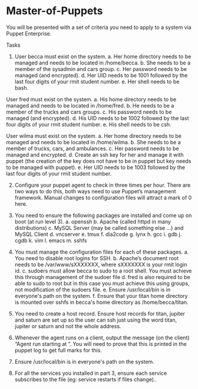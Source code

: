 # Master-of-Puppets

You will be presented with a set of criteria you need to apply to a system via Puppet Enterprise.

Tasks

1. User becca must exist on the system.
a. Her home directory needs to be managed and needs to be located in /home/becca.
b. She needs to be a member of the sysadmin and cars group.
c. Her password needs to be managed (and encrypted).
d. Her UID needs to be 1001 followed by the last four digits of your rmit student
number.
e. Her shell needs to be bash.

User fred must exist on the system.
a. His home directory needs to be managed and needs to be located in /home/fred.
b. He needs to be a member of the trucks and cars groups.
c. His password needs to be managed (and encrypted).
d. His UID needs to be 1002 followed by the last four digits of your rmit student
number.
e. His shell needs to be csh.

User wilma must exist on the system.
a. Her home directory needs to be managed and needs to be located in /home/wilma.
b. She needs to be a member of trucks, cars, and ambulances.
c. Her password needs to be managed and encrypted.
d. Create an ssh key for her and manage it with puppet (the creation of the key does
not have to be in puppet but key needs to be managed with puppet).
e. Her UID needs to be 1003 followed by the last four digits of your rmit student
number.

2. Configure your puppet agent to check in three times per hour. There are two ways to do
this, both ways need to use Puppet’s management framework. Manual changes to
configuration files will attract a mark of 0 here. 

3. You need to ensure the following packages are installed and come up on boot (at run level 3).
a. openssh
b. Apache (called httpd in many distributions)
c. MySQL Server (may be called something else …) and MySQL Client
d. vncserver
e. tmux
f. dia2code
g. lynx
h. gcc
i.  gdb
j.  cgdb
k. vim
l.  emacs
m. sshfs

4. You must manage the configuration files for each of these packages.
a. You need to disable root logins for SSH.
b. Apache’s document root needs to be /var/www/sXXXXXXX, where sXXXXXXX is
your rmit login id.
c. sudoers must allow becca to sudo to a root shell. You must achieve this through
management of the sudoer file
d. fred is also required to be able to sudo to root but in this case you must achieve this
using groups, not modification of the sudoers file.
e. Ensure /usr/local/bin is in everyone's path on the system.
f. Ensure that your titan home directory is mounted over sshfs in becca's home
directory as /home/becca/titan.

5. You need to create a host record.
Ensure host records for titan, jupiter and saturn are set up so the user can ssh just using
the word titan, jupiter or saturn and not the whole address.

6. Whenever the agent runs on a client, output the message (on the client) “Agent run starting
at <time>”. You will need to prove that this is printed in the puppet log to get full marks for
this.

7. Ensure /usr/local/bin is in everyone's path on the system.

8. For all the services you installed in part 3, ensure each service subscribes to the file
(eg: service restarts if files change)..
